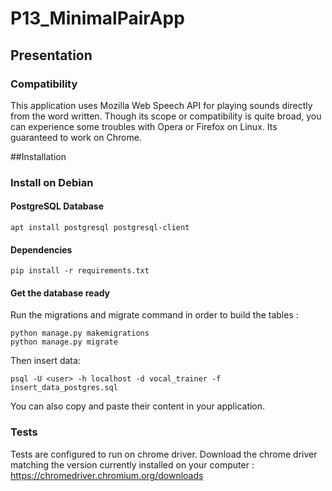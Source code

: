 # P13_MinimalPairApp

## Presentation

### Compatibility

This application uses Mozilla Web Speech API for playing sounds directly from the word written.
Though its scope or compatibility is quite broad, you can experience some troubles with Opera or 
Firefox on Linux.
Its guaranteed to work on Chrome. 

##Installation

### Install on Debian 

#### PostgreSQL Database

    apt install postgresql postgresql-client

#### Dependencies

    pip install -r requirements.txt
    
#### Get the database ready

Run the migrations and migrate command in order to build the tables :

    python manage.py makemigrations    
    python manage.py migrate    


Then insert data:
    
    psql -U <user> -h localhost -d vocal_trainer -f insert_data_postgres.sql
 You can also copy and paste their content in your application.
 
 
### Tests
 
Tests are configured to run on chrome driver. Download the chrome driver
matching the version currently installed on your computer :
https://chromedriver.chromium.org/downloads